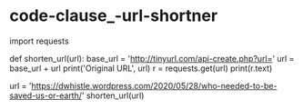 # code-clause_-url-shortner
import requests  

def shorten_url(url):
	base_url = 'http://tinyurl.com/api-create.php?url='
	url = base_url + url
	print('Original URL', url)
	r = requests.get(url)
	print(r.text)

url = 'https://dwhistle.wordpress.com/2020/05/28/who-needed-to-be-saved-us-or-earth/'
shorten_url(url)
